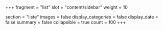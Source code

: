 +++
fragment = "list"
slot = "content/sidebar"
weight = 10

section = "liste"
images = false
display_categories = false
display_date = false
summary = false
collapsible = true
count = 100
+++
